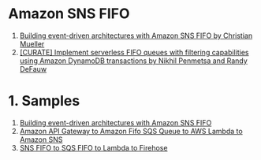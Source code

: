 <h1>Amazon SNS FIFO</h1>

1. [Building event-driven architectures with Amazon SNS FIFO by Christian Mueller](https://aws.amazon.com/blogs/compute/building-event-driven-architectures-with-amazon-sns-fifo/?ref=serverlessland)
1. [[CURATE] Implement serverless FIFO queues with filtering capabilities using Amazon DynamoDB transactions by Nikhil Penmetsa and Randy DeFauw](https://aws.amazon.com/blogs/database/serverless-fifo-queues-filtering-dynamodb-transactions/)

# 1. Samples

1. [Building event-driven architectures with Amazon SNS FIFO](https://github.com/aws-samples/event-driven-architecture-with-amazon-sns-fifo)
2. [Amazon API Gateway to Amazon Fifo SQS Queue to AWS Lambda to Amazon SNS](https://serverlessland.com/patterns/apigw-http-api-fifo-sqs-lambda-sns-sam)
3. [SNS FIFO to SQS FIFO to Lambda to Firehose](https://serverlessland.com/patterns/sns-sqs-lambda-firehose-s3-terraform)